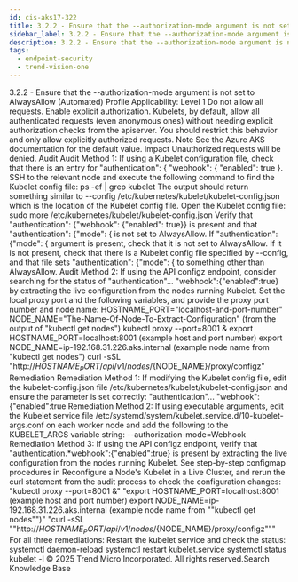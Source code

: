 ```yaml
---
id: cis-aks17-322
title: 3.2.2 - Ensure that the --authorization-mode argument is not set to AlwaysAllow (Automated)
sidebar_label: 3.2.2 - Ensure that the --authorization-mode argument is not set to AlwaysAllow (Automated)
description: 3.2.2 - Ensure that the --authorization-mode argument is not set to AlwaysAllow (Automated)
tags:
  - endpoint-security
  - trend-vision-one
---
```


 3.2.2 - Ensure that the --authorization-mode argument is not set to AlwaysAllow (Automated) Profile Applicability: Level 1 Do not allow all requests. Enable explicit authorization. Kubelets, by default, allow all authenticated requests (even anonymous ones) without needing explicit authorization checks from the apiserver. You should restrict this behavior and only allow explicitly authorized requests. Note See the Azure AKS documentation for the default value. Impact Unauthorized requests will be denied. Audit Audit Method 1: If using a Kubelet configuration file, check that there is an entry for "authentication": { "webhook": { "enabled": true }. SSH to the relevant node and execute the following command to find the Kubelet config file: ps -ef | grep kubelet The output should return something similar to --config /etc/kubernetes/kubelet/kubelet-config.json which is the location of the Kubelet config file. Open the Kubelet config file: sudo more /etc/kubernetes/kubelet/kubelet-config.json Verify that "authentication": {"webhook": {"enabled": true}} is present and that "authentication": {"mode": { is not set to AlwaysAllow. If "authentication": {"mode": { argument is present, check that it is not set to AlwaysAllow. If it is not present, check that there is a Kubelet config file specified by --config, and that file sets "authentication": {"mode": { to something other than AlwaysAllow. Audit Method 2: If using the API configz endpoint, consider searching for the status of "authentication"... "webhook":{"enabled":true} by extracting the live configuration from the nodes running Kubelet. Set the local proxy port and the following variables, and provide the proxy port number and node name: HOSTNAME_PORT="localhost-and-port-number" NODE_NAME="The-Name-Of-Node-To-Extract-Configuration" (from the output of "kubectl get nodes") kubectl proxy --port=8001 & export HOSTNAME_PORT=localhost:8001 (example host and port number) export NODE_NAME=ip-192.168.31.226.aks.internal (example node name from "kubectl get nodes") curl -sSL "http://${HOSTNAME_PORT}/api/v1/nodes/${NODE_NAME}/proxy/configz" Remediation Remediation Method 1: If modifying the Kubelet config file, edit the kubelet-config.json file /etc/kubernetes/kubelet/kubelet-config.json and ensure the parameter is set correctly: "authentication"... "webhook":{"enabled":true Remediation Method 2: If using executable arguments, edit the Kubelet service file /etc/systemd/system/kubelet.service.d/10-kubelet-args.conf on each worker node and add the following to the KUBELET_ARGS variable string: --authorization-mode=Webhook Remediation Method 3: If using the API configz endpoint, verify that "authentication.*webhook":{"enabled":true} is present by extracting the live configuration from the nodes running Kubelet. See step-by-step configmap procedures in Reconfigure a Node's Kubelet in a Live Cluster, and rerun the curl statement from the audit process to check the configuration changes: "kubectl proxy --port=8001 &" "export HOSTNAME_PORT=localhost:8001 (example host and port number) export NODE_NAME=ip-192.168.31.226.aks.internal (example node name from ""kubectl get nodes"")" "curl -sSL ""http://${HOSTNAME_PORT}/api/v1/nodes/${NODE_NAME}/proxy/configz""" For all three remediations: Restart the kubelet service and check the status: systemctl daemon-reload systemctl restart kubelet.service systemctl status kubelet -l © 2025 Trend Micro Incorporated. All rights reserved.Search Knowledge Base